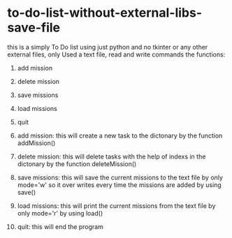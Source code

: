 # to-do-list-without-external-libs-save-file
this is a simply To Do list using just python and no tkinter or any other external files, only Used a text file, read and write commands 
the functions:
1. add mission
2. delete mission
3. save missions
4. load missions
5. quit

1. add mission: this will create a new task to the dictonary by the function addMission()

2. delete mission: this will delete tasks with the help of indexs in the dictonary by the function deleteMission()

3. save missions: this will save the current missions to the text file by only mode='w' so it over writes every time the missions are added by using save()

4. load missions: this will print the current missions from the text file by only mode='r' by using load()

5. quit: this will end the program



 

